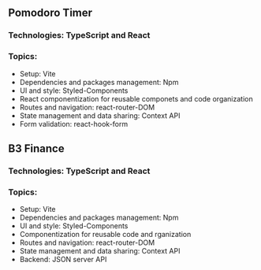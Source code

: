 ## Pomodoro Timer

### Technologies: TypeScript and React

### Topics:

- Setup: Vite
- Dependencies and packages management: Npm
- UI and style: Styled-Components
- React componentization for reusable componets and code organization
- Routes and navigation: react-router-DOM
- State management and data sharing: Context API
- Form validation: react-hook-form

## B3 Finance

### Technologies: TypeScript and React

### Topics:

- Setup: Vite
- Dependencies and packages management: Npm
- UI and style: Styled-Components
- Componentization for reusable code and rganization
- Routes and navigation: react-router-DOM
- State management and data sharing: Context API
- Backend: JSON server API

